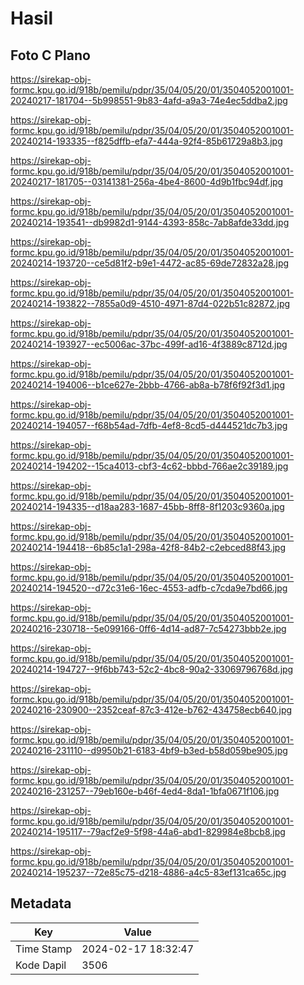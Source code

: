 # Hasil

## Foto C Plano

https://sirekap-obj-formc.kpu.go.id/918b/pemilu/pdpr/35/04/05/20/01/3504052001001-20240217-181704--5b998551-9b83-4afd-a9a3-74e4ec5ddba2.jpg

https://sirekap-obj-formc.kpu.go.id/918b/pemilu/pdpr/35/04/05/20/01/3504052001001-20240214-193335--f825dffb-efa7-444a-92f4-85b61729a8b3.jpg

https://sirekap-obj-formc.kpu.go.id/918b/pemilu/pdpr/35/04/05/20/01/3504052001001-20240217-181705--03141381-256a-4be4-8600-4d9b1fbc94df.jpg

https://sirekap-obj-formc.kpu.go.id/918b/pemilu/pdpr/35/04/05/20/01/3504052001001-20240214-193541--db9982d1-9144-4393-858c-7ab8afde33dd.jpg

https://sirekap-obj-formc.kpu.go.id/918b/pemilu/pdpr/35/04/05/20/01/3504052001001-20240214-193720--ce5d81f2-b9e1-4472-ac85-69de72832a28.jpg

https://sirekap-obj-formc.kpu.go.id/918b/pemilu/pdpr/35/04/05/20/01/3504052001001-20240214-193822--7855a0d9-4510-4971-87d4-022b51c82872.jpg

https://sirekap-obj-formc.kpu.go.id/918b/pemilu/pdpr/35/04/05/20/01/3504052001001-20240214-193927--ec5006ac-37bc-499f-ad16-4f3889c8712d.jpg

https://sirekap-obj-formc.kpu.go.id/918b/pemilu/pdpr/35/04/05/20/01/3504052001001-20240214-194006--b1ce627e-2bbb-4766-ab8a-b78f6f92f3d1.jpg

https://sirekap-obj-formc.kpu.go.id/918b/pemilu/pdpr/35/04/05/20/01/3504052001001-20240214-194057--f68b54ad-7dfb-4ef8-8cd5-d444521dc7b3.jpg

https://sirekap-obj-formc.kpu.go.id/918b/pemilu/pdpr/35/04/05/20/01/3504052001001-20240214-194202--15ca4013-cbf3-4c62-bbbd-766ae2c39189.jpg

https://sirekap-obj-formc.kpu.go.id/918b/pemilu/pdpr/35/04/05/20/01/3504052001001-20240214-194335--d18aa283-1687-45bb-8ff8-8f1203c9360a.jpg

https://sirekap-obj-formc.kpu.go.id/918b/pemilu/pdpr/35/04/05/20/01/3504052001001-20240214-194418--6b85c1a1-298a-42f8-84b2-c2ebced88f43.jpg

https://sirekap-obj-formc.kpu.go.id/918b/pemilu/pdpr/35/04/05/20/01/3504052001001-20240214-194520--d72c31e6-16ec-4553-adfb-c7cda9e7bd66.jpg

https://sirekap-obj-formc.kpu.go.id/918b/pemilu/pdpr/35/04/05/20/01/3504052001001-20240216-230718--5e099166-0ff6-4d14-ad87-7c54273bbb2e.jpg

https://sirekap-obj-formc.kpu.go.id/918b/pemilu/pdpr/35/04/05/20/01/3504052001001-20240214-194727--9f6bb743-52c2-4bc8-90a2-33069796768d.jpg

https://sirekap-obj-formc.kpu.go.id/918b/pemilu/pdpr/35/04/05/20/01/3504052001001-20240216-230900--2352ceaf-87c3-412e-b762-434758ecb640.jpg

https://sirekap-obj-formc.kpu.go.id/918b/pemilu/pdpr/35/04/05/20/01/3504052001001-20240216-231110--d9950b21-6183-4bf9-b3ed-b58d059be905.jpg

https://sirekap-obj-formc.kpu.go.id/918b/pemilu/pdpr/35/04/05/20/01/3504052001001-20240216-231257--79eb160e-b46f-4ed4-8da1-1bfa0671f106.jpg

https://sirekap-obj-formc.kpu.go.id/918b/pemilu/pdpr/35/04/05/20/01/3504052001001-20240214-195117--79acf2e9-5f98-44a6-abd1-829984e8bcb8.jpg

https://sirekap-obj-formc.kpu.go.id/918b/pemilu/pdpr/35/04/05/20/01/3504052001001-20240214-195237--72e85c75-d218-4886-a4c5-83ef131ca65c.jpg


## Metadata

| Key        | Value               |
| ---------- | ------------------- |
| Time Stamp | 2024-02-17 18:32:47 |
| Kode Dapil | 3506                |



